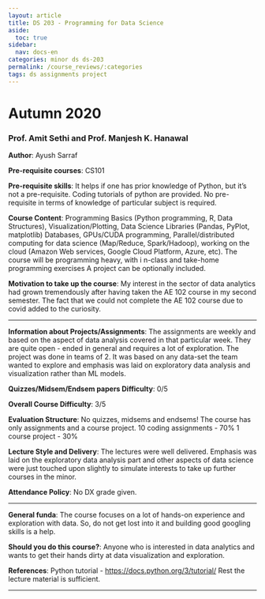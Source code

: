 ```yaml
---
layout: article
title: DS 203 - Programming for Data Science
aside:
  toc: true
sidebar:
  nav: docs-en
categories: minor ds ds-203
permalink: /course_reviews/:categories
tags: ds assignments project 
---
```


# Autumn 2020
### Prof. Amit Sethi and Prof. Manjesh K. Hanawal
**Author**: Ayush Sarraf


**Pre-requisite courses**: CS101

**Pre-requisite skills**: It helps if one has prior knowledge of Python, but it’s not a pre-requisite. Coding tutorials of python are provided. No pre-requisite in terms of knowledge of particular subject is required.


**Course Content**:
Programming Basics (Python programming, R, Data Structures), Visualization/Plotting, Data Science Libraries (Pandas, PyPlot, matplotlib) Databases, GPUs/CUDA programming, Parallel/distributed computing for data science (Map/Reduce, Spark/Hadoop), working on the cloud (Amazon Web services, Google Cloud Platform, Azure, etc). The course will be programming heavy, with i n-class and take-home programming exercises A project can be optionally included.

**Motivation to take up the course**: My interest in the sector of data analytics had grown tremendously after having taken the AE 102 course in my second semester. The fact that we could not complete the AE 102 course due to covid added to the curiosity.


---

**Information about Projects/Assignments**:
The assignments are weekly and based on the aspect of data analysis covered in that particular week. They are quite open - ended in general and requires a lot of exploration.
The project was done in teams of 2. It was based on any data-set the team wanted to explore and emphasis was laid on exploratory data analysis and visualization rather than ML models.

**Quizzes/Midsem/Endsem papers Difficulty**: 0/5

**Overall Course Difficulty**: 3/5

**Evaluation Structure**: 
No quizzes, midsems and endsems!
The course has only assignments and a course project.
10 coding assignments - 70%
1 course project - 30%

**Lecture Style and Delivery**: The lectures were well delivered. Emphasis was laid on the exploratory data analysis part and other aspects of data science were just touched upon slightly to simulate interests to take up further courses in the minor.


**Attendance Policy**: No DX grade given.

---

**General funda**: The course focuses on a lot of hands-on experience and exploration with data. So, do not get lost into it and building good googling skills is a help.





**Should you do this course?**: Anyone who is interested in data analytics and wants to get their hands dirty at data visualization and exploration.

**References**: Python tutorial - https://docs.python.org/3/tutorial/
Rest the lecture material is sufficient.


---

